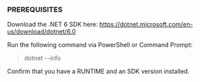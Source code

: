 ### PREREQUISITES

Download the .NET 6 SDK here:
https://dotnet.microsoft.com/en-us/download/dotnet/6.0 

Run the following command via PowerShell or Command Prompt:
> dotnet --info

Confirm that you have a RUNTIME and an SDK version installed.